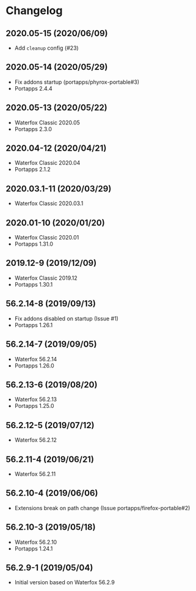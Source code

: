 # Changelog

## 2020.05-15 (2020/06/09)

* Add `cleanup` config (#23)

## 2020.05-14 (2020/05/29)

* Fix addons startup (portapps/phyrox-portable#3) 
* Portapps 2.4.4

## 2020.05-13 (2020/05/22)

* Waterfox Classic 2020.05
* Portapps 2.3.0

## 2020.04-12 (2020/04/21)

* Waterfox Classic 2020.04
* Portapps 2.1.2

## 2020.03.1-11 (2020/03/29)

* Waterfox Classic 2020.03.1

## 2020.01-10 (2020/01/20)

* Waterfox Classic 2020.01
* Portapps 1.31.0

## 2019.12-9 (2019/12/09)

* Waterfox Classic 2019.12
* Portapps 1.30.1

## 56.2.14-8 (2019/09/13)

* Fix addons disabled on startup (Issue #1)
* Portapps 1.26.1

## 56.2.14-7 (2019/09/05)

* Waterfox 56.2.14
* Portapps 1.26.0

## 56.2.13-6 (2019/08/20)

* Waterfox 56.2.13
* Portapps 1.25.0

## 56.2.12-5 (2019/07/12)

* Waterfox 56.2.12

## 56.2.11-4 (2019/06/21)

* Waterfox 56.2.11

## 56.2.10-4 (2019/06/06)

* Extensions break on path change (Issue portapps/firefox-portable#2)

## 56.2.10-3 (2019/05/18)

* Waterfox 56.2.10
* Portapps 1.24.1

## 56.2.9-1 (2019/05/04)

* Initial version based on Waterfox 56.2.9
